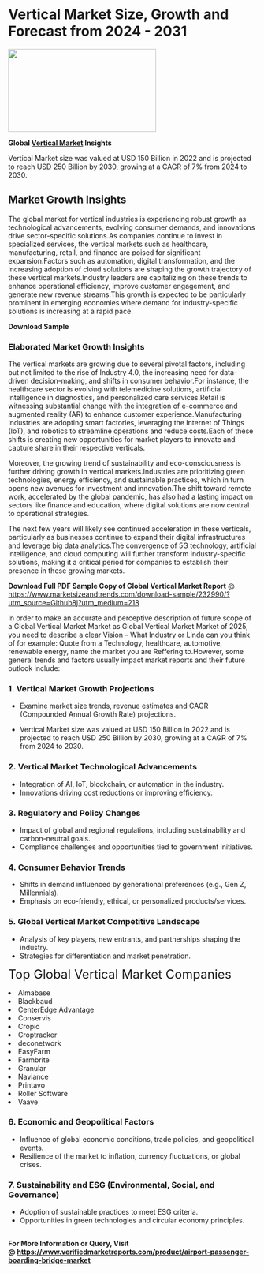 <H1>Vertical Market Size, Growth and Forecast from 2024 - 2031</H1><img class="aligncenter size-medium wp-image-584254" src="https://thirdeyenews.in/wp-content/uploads/2024/09/Global-Market-Research-300x168.jpeg" alt="" width="300" height="168" /><p><strong>Global&nbsp;<a href="https://www.marketsizeandtrends.com/download-sample/232990/?utm_source=Github8j?utm_medium=218">Vertical Market</a> Insights</strong></p><p>Vertical Market size was valued at USD 150 Billion in 2022 and is projected to reach USD 250 Billion by 2030, growing at a CAGR of 7% from 2024 to 2030.</p><p><!DOCTYPE html> <html lang="en"> <head> <meta charset="UTF-8"> <meta name="viewport" content="width=device-width, initial-scale=1.0"> <title>Market Growth Insights</title> </head> <body> <h2>Market Growth Insights</h2> <p>The global market for vertical industries is experiencing robust growth as technological advancements, evolving consumer demands, and innovations drive sector-specific solutions.As companies continue to invest in specialized services, the vertical markets such as healthcare, manufacturing, retail, and finance are poised for significant expansion.Factors such as automation, digital transformation, and the increasing adoption of cloud solutions are shaping the growth trajectory of these vertical markets.Industry leaders are capitalizing on these trends to enhance operational efficiency, improve customer engagement, and generate new revenue streams.This growth is expected to be particularly prominent in emerging economies where demand for industry-specific solutions is increasing at a rapid pace.</p> <p><strong>Download Sample</strong></p> <h3>Elaborated Market Growth Insights</h3> <p>The vertical markets are growing due to several pivotal factors, including but not limited to the rise of Industry 4.0, the increasing need for data-driven decision-making, and shifts in consumer behavior.For instance, the healthcare sector is evolving with telemedicine solutions, artificial intelligence in diagnostics, and personalized care services.Retail is witnessing substantial change with the integration of e-commerce and augmented reality (AR) to enhance customer experience.Manufacturing industries are adopting smart factories, leveraging the Internet of Things (IoT), and robotics to streamline operations and reduce costs.Each of these shifts is creating new opportunities for market players to innovate and capture share in their respective verticals.</p> <p>Moreover, the growing trend of sustainability and eco-consciousness is further driving growth in vertical markets.Industries are prioritizing green technologies, energy efficiency, and sustainable practices, which in turn opens new avenues for investment and innovation.The shift toward remote work, accelerated by the global pandemic, has also had a lasting impact on sectors like finance and education, where digital solutions are now central to operational strategies.</p> <p>The next few years will likely see continued acceleration in these verticals, particularly as businesses continue to expand their digital infrastructures and leverage big data analytics.The convergence of 5G technology, artificial intelligence, and cloud computing will further transform industry-specific solutions, making it a critical period for companies to establish their presence in these growing markets.</p> <p><span class=""><strong>Download Full PDF Sample Copy of Global Vertical Market Report</strong> @ <a href="https://www.marketsizeandtrends.com/download-sample/232990/?utm_source=Github8j?utm_medium=218" target="_blank">https://www.marketsizeandtrends.com/download-sample/232990/?utm_source=Github8j?utm_medium=218</a></span></p><p>In order to make an accurate and perceptive description of future scope of a Global&nbsp;Vertical Market Market as Global&nbsp;Vertical Market Market of 2025, you need to describe a clear Vision &ndash; What Industry or Linda can you think of for example: Quote from a Technology, healthcare, automotive, renewable energy, name the market you are Reffering to.However, some general trends and factors usually impact market reports and their future outlook include:</p><h3>1.&nbsp;<strong>Vertical Market Growth Projections</strong></h3><ul><li>Examine market size trends, revenue estimates and CAGR (Compounded Annual Growth Rate) projections.</li><li><p>Vertical Market size was valued at USD 150 Billion in 2022 and is projected to reach USD 250 Billion by 2030, growing at a CAGR of 7% from 2024 to 2030.</p></li></ul><h3>2.&nbsp;<strong>Vertical Market Technological Advancements</strong></h3><ul><li>Integration of AI, IoT, blockchain, or automation in the industry.</li><li>Innovations driving cost reductions or improving efficiency.</li></ul><h3>3.&nbsp;<strong>Regulatory and Policy Changes</strong></h3><ul><li>Impact of global and regional regulations, including sustainability and carbon-neutral goals.</li><li>Compliance challenges and opportunities tied to government initiatives.</li></ul><h3>4.&nbsp;<strong>Consumer Behavior Trends</strong></h3><ul><li>Shifts in demand influenced by generational preferences (e.g., Gen Z, Millennials).</li><li>Emphasis on eco-friendly, ethical, or personalized products/services.</li></ul><h3>5.&nbsp;<strong>Global Vertical Market Competitive Landscape</strong></h3><ul><li>Analysis of key players, new entrants, and partnerships shaping the industry.</li><li>Strategies for differentiation and market penetration.</li></ul><p data-pm-slice="1 1 []"><span style="color: inherit; font-family: inherit; font-size: 25px;">Top Global Vertical Market Companies</span></p><div class="" data-test-id=""><p><li>Almabase</li><li> Blackbaud</li><li> CenterEdge Advantage</li><li> Conservis</li><li> Cropio</li><li> Croptracker</li><li> deconetwork</li><li> EasyFarm</li><li> Farmbrite</li><li> Granular</li><li> Naviance</li><li> Printavo</li><li> Roller Software</li><li> Vaave</li></p></div><h3>6.&nbsp;<strong>Economic and Geopolitical Factors</strong></h3><ul><li>Influence of global economic conditions, trade policies, and geopolitical events.</li><li>Resilience of the market to inflation, currency fluctuations, or global crises.</li></ul><h3>7.&nbsp;<strong>Sustainability and ESG (Environmental, Social, and Governance)</strong></h3><ul><li>Adoption of sustainable practices to meet ESG criteria.</li><li>Opportunities in green technologies and circular economy principles.</li></ul><h2><strong style="font-size: 14px;">For More Information or Query, Visit @&nbsp;</strong><a style="background-color: #ffffff; font-size: 14px;" href="https://www.marketsizeandtrends.com/report/vertical-market/" target="_blank">https://www.verifiedmarketreports.com/product/airport-passenger-boarding-bridge-market</a></h2>